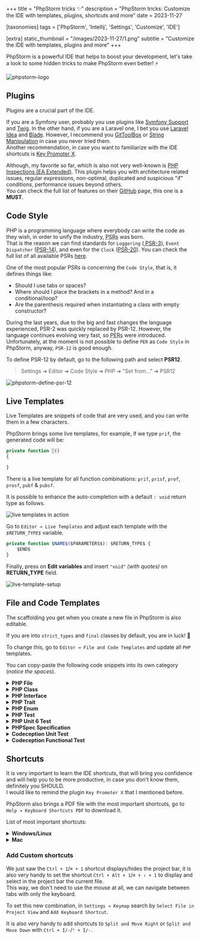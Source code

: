 +++
title = "PhpStorm tricks ✨"
description = "PhpStorm tricks: Customize the IDE with templates, plugins, shortcuts and more"
date = 2023-11-27

[taxonomies]
tags = ['PhpStorm', 'Intellij', 'Settings', 'Customize', 'IDE']

[extra]
static_thumbnail = "/images/2023-11-27/1.png"
subtitle = "Customize the IDE with templates, plugins and more"
+++

PhpStorm is a powerful IDE that helps to boost your development, let's take a look to some hidden tricks to make
PhpStorm even better! ⚡️

![phpstorm-logo](/images/2023-11-27/1.png)

## Plugins

Plugins are a crucial part of the IDE.

If you are a Symfony user, probably you use plugins
like <a href="https://plugins.jetbrains.com/plugin/7219-symfony-support" target="_blank">Symfony Support</a>
and <a href="https://plugins.jetbrains.com/plugin/7303-twig" target="_blank">Twig</a>. In the other hand, if you are a Laravel one, I bet you use <a href="https://plugins.jetbrains.com/plugin/13441-laravel-idea" target="_blank">Laravel Idea</a>
and <a href="https://plugins.jetbrains.com/plugin/7569-blade" target="_blank">Blade</a>.
However, I recommend you <a href="https://plugins.jetbrains.com/plugin/7499-gittoolbox" target="_blank">GitToolBox</a>
or <a href="https://plugins.jetbrains.com/plugin/2162-string-manipulation" target="_blank">String Manipulation</a> in
case you never tried them.<br>
Another recommendation, in case you want to familiarize with the IDE shortcuts
is <a href="https://plugins.jetbrains.com/plugin/9792-key-promoter-x" target="_blank">Key Promoter X</a>.

Although, my favorite so far, which is also not very well-known
is <a href="https://plugins.jetbrains.com/plugin/7622-php-inspections-ea-extended-" target="_blank">PHP Inspections (EA
Extended)</a>. This plugin helps you with architecture related issues, regular expressions, non-optimal, duplicated and
suspicious "if" conditions, performance issues beyond others.<br>
You can check the full list of features on their
<a href="https://github.com/kalessil/phpinspectionsea" target="_blank">GitHub</a> page, this one is a **MUST**.

<div class="separator"></div>

## Code Style

PHP is a programming language where everybody can write the code as they wish, in order to unify the
industry, <span style="text-decoration: underline dotted" title="PHP Standard Recommendation">PSRs</span> was born.<br>
That is the reason we can find standards for `Loggering` (<a href="https://www.php-fig.org/psr/psr-3" target="_blank">
PSR-3</a>), `Event Dispatcher` (<a href="https://www.php-fig.org/psr/psr-14" target="_blank">PSR-14</a>),
and even for the `Clock` (<a href="https://www.php-fig.org/psr/psr-20" target="_blank">PSR-20</a>). You can check the
full list of all available PSRs <a href="https://www.php-fig.org/psr/" target="_blank">here</a>.

One of the most popular PSRs is concerning the `Code Style`, that is, it defines things like:

- Should I use tabs or spaces?
- Where should I place the brackets in a method? And in a conditional/loop?
- Are the parenthesis required when instantiating a class with empty constructor?

During the last years, due to the big and fast changes the language experienced, PSR-2 was quickly replaced by PSR-12.
However, the language continues evolving very fast,
so <span style="text-decoration: underline dotted" title="PHP Evolving Recommendation">PERs</span> were introduced.<br>
Unfortunately, at the moment is not possible to define `PER` as `Code Style` in PhpStorm, anyway, `PSR-12` is good
enough.

To define PSR-12 by default, go to the following path and select **PSR12**.

> Settings ➔ Editor ➔ Code Style ➔ PHP ➔ "Set from..." ➔ PSR12

![phpstorm-define-psr-12](/images/2023-11-27/2.png)

<div class="separator"></div>

## Live Templates

Live Templates are snippets of code that are very used, and you can write them in a few characters.

PhpStorm brings some live templates, for example, if we type `prif`, the generated code will be:

```php source
private function ░()
{

}
```

There is a live template for all function combinations: `prif`, `prisf`, `prof`, `prosf`, `pubf` & `pubsf`.

It is possible to enhance the auto-completion with a default `: void` return type as follows.

<img src="/images/2023-11-27/3.gif" alt="live templates in action">

Go to `Editor ➔ Live Templates` and adjust each template with the _`$RETURN_TYPE$`_ variable.

```javascript
private function $NAME$($PARAMETERS$): $RETURN_TYPE$ {
    $END$
}
```

Finally, press on **Edit variables** and insert `"void"` _(with quotes)_ on **RETURN_TYPE** field.

![live-template-setup](/images/2023-11-27/4.jpeg)

<div class="separator"></div>

## File and Code Templates

The scaffolding you get when you create a new file in PhpStorm is also editable.

If you are into `strict_types` and `final` classes by default, you are in luck! 🎉

To change this, go to `Editor ➔ File and Code Templates` and update all `PHP` templates.

You can copy-paste the following code snippets into its own category  (_notice the spaces_).

<details>
  <summary><span style="cursor: pointer; font-weight: bold">PHP File</span></summary>

```php
<?php
declare(strict_types=1);
#parse("PHP File Header.php")
```

</details>

<details>
  <summary><span style="cursor: pointer; font-weight: bold">PHP Class</span></summary>

```php
<?php
declare(strict_types=1);
#parse("PHP File Header.php")

#if (${NAMESPACE})
namespace ${NAMESPACE};

#end
final class ${NAME} {

}
```

</details>

<details>
  <summary><span style="cursor: pointer; font-weight: bold">PHP Interface</span></summary>

```php
<?php
declare(strict_types=1);
#parse("PHP File Header.php")

#if (${NAMESPACE})
namespace ${NAMESPACE};

#end
interface ${NAME} {

}
```

</details>

<details>
  <summary><span style="cursor: pointer; font-weight: bold">PHP Trait</span></summary>

```php
<?php
declare(strict_types=1);
#parse("PHP File Header.php")

#if (${NAMESPACE})
namespace ${NAMESPACE};

#end
trait ${NAME} {

}
```

</details>

<details>
  <summary><span style="cursor: pointer; font-weight: bold">PHP Enum</span></summary>

```php
<?php
declare(strict_types=1);
#parse("PHP File Header.php")

#if (${NAMESPACE})
namespace ${NAMESPACE};

#end
enum ${NAME}#if (${BACKED_TYPE}) : ${BACKED_TYPE} #end{

}
```

</details>

<details>
  <summary><span style="cursor: pointer; font-weight: bold">PHP Test</span></summary>

```php
<?php
declare(strict_types=1);
#parse("PHP File Header.php")

#if (${NAMESPACE})
namespace ${NAMESPACE};
#end

#if (${TESTED_NAME} && ${NAMESPACE} && !${TESTED_NAMESPACE})
use ${TESTED_NAME};
#elseif (${TESTED_NAME} && ${TESTED_NAMESPACE} && ${NAMESPACE} != ${TESTED_NAMESPACE})
use ${TESTED_NAMESPACE}\\${TESTED_NAME};
#end

final class ${NAME} extends#if(${NAMESPACE}) \PHPUnit_Framework_TestCase #else PHPUnit_Framework_TestCase #end{

}
```

</details>

<details>
  <summary><span style="cursor: pointer; font-weight: bold">PHP Unit 6 Test</span></summary>

```php
<?php
declare(strict_types=1);
#parse("PHP File Header.php")

#if (${NAMESPACE})
namespace ${NAMESPACE};
#end

#if (${TESTED_NAME} && ${NAMESPACE} && !${TESTED_NAMESPACE})
use ${TESTED_NAME};
#elseif (${TESTED_NAME} && ${TESTED_NAMESPACE} && ${NAMESPACE} != ${TESTED_NAMESPACE})
use ${TESTED_NAMESPACE}\\${TESTED_NAME};
#end
use PHPUnit\Framework\TestCase;

final class ${NAME} extends TestCase {

}
```

</details>

<details>
  <summary><span style="cursor: pointer; font-weight: bold">PHPSpec Specification</span></summary>

```php
<?php
declare(strict_types=1);
#parse("PHP File Header.php")

#if (${NAMESPACE})
namespace ${NAMESPACE};
#end

#if (${TESTED_NAME} && ${NAMESPACE} && !${TESTED_NAMESPACE})
use ${TESTED_NAME};
#elseif (${TESTED_NAME} && ${TESTED_NAMESPACE} && ${NAMESPACE} != ${TESTED_NAMESPACE})
use ${TESTED_NAMESPACE}\\${TESTED_NAME};
#end
use PhpSpec\ObjectBehavior;

final class ${NAME} extends ObjectBehavior {

}
```

</details>

<details>
  <summary><span style="cursor: pointer; font-weight: bold">Codeception Unit Test</span></summary>

```php
<?php
declare(strict_types=1);
#parse("PHP File Header.php")

#if (${NAMESPACE})
namespace ${NAMESPACE};

#end
#if (${TESTED_NAME} && ${NAMESPACE} && !${TESTED_NAMESPACE})
use ${TESTED_NAME};
#elseif (${TESTED_NAME} && ${TESTED_NAMESPACE} && ${NAMESPACE} != ${TESTED_NAMESPACE})
use ${TESTED_NAMESPACE}\\${TESTED_NAME};
#end

final class ${NAME} extends \Codeception\Test\Unit {

}
```

</details>

<details>
  <summary><span style="cursor: pointer; font-weight: bold">Codeception Functional Test</span></summary>

```php
<?php
declare(strict_types=1);
#parse("PHP File Header.php")

#if (${NAMESPACE})
namespace ${NAMESPACE};

#end
#if (${TESTED_NAME} && ${NAMESPACE} && !${TESTED_NAMESPACE})
use ${TESTED_NAME};
#elseif (${TESTED_NAME} && ${TESTED_NAMESPACE} && ${NAMESPACE} != ${TESTED_NAMESPACE})
use ${TESTED_NAMESPACE}\\${TESTED_NAME};
#end

final class ${NAME} {

}
```

</details>

<div class="separator"></div>

## Shortcuts

It is very important to learn the IDE shortcuts, that will bring you confidence and will help you to be more productive,
in case you don't know them, definitely you SHOULD.<br>
I would like to remind the plugin `Key Promoter X` that I mentioned before.

PhpStorm also brings a PDF file with the most important shortcuts, go to `Help ➔ Keyboard Shortcuts PDF` to download it.

List of most important shortcuts:

<details>
  <summary><span style="cursor: pointer; font-weight: bold">Windows/Linux</span></summary>

- `Ctrl + Shift + S` = Open Settings
- `Alt + 1` = Display/hide _Project_ bar
- `Alt (twice)` = Search in the whole project (class names, files, symbols, actions...)
- `Ctrl + N` = Search by class name (similar to `Alt (twice)` but only for class names)
- `Alt + →/←` = Move to left/right tab
- `Ctrl + G` = Go to line X:Y
- `Ctrl + B` = Navigate in/out (similar to `Ctrl + Click`)
- `Ctrl + Y` = Delete current line
- `Ctrl + C/V (without selection)` = Copy/Paste full line
- `Ctrl + Shift + V` = Paste with history
- `Ctrl + E` = Display recent files
- `Ctrl + Shift + E` = Display last 3 recent files
- `Ctrl + Shift + F` = Find in path (search words in the whole project)
- `Ctrl + Shift + L` = Reformat Code
- `Ctrl + Shift + ↑/↓` = Moves the current code block
- `Ctrl + Shift + M` = Go to start/end of current brackets
- `Ctrl + Shift + T` = Open test from specific class (and vice-versa)
- `Shift + Alt + Click` = Multiple cursor
- `Ctrl (twice keeping it pushed) + arrows` = Multiple cursor from adjacent lines
- `Ctrl + W` = Select gradually
- `Alt + J` = Select next occurrence similar to current one
- `Ctrl + Alt + F/M/C/V/P` = Refactor Function/Method/Constant/Variable/Parameter
- `Ctrl + Alt + N` = Inline refactor
- `Ctrl + Insert` = Contextual menu to override methods, generate getters, setters...
- `Ctrl + Shift + F10`: Run the scope where the caret is
- `Ctrl + Alt + Enter` = Jump to next line (adds ";" automatically if needed)

</details>

<details>
  <summary><span style="cursor: pointer; font-weight: bold">Mac</span></summary>

- `⌘ + ,` = Open Settings
- `⌘ + 1` = Display/hide project bar
- `⇧ (twice)` = Search in the whole project (class names, files, symbols, actions...)
- `⌘ + O` = Search by class name (similar to `⇧ (twice)` but only for class names)
- `⌃ + →/←` = Move to left/right tab
- `⌘ + L` = Go to line X:Y
- `⌘ + B` = Navigate in/out (similar to `Ctrl + Click`)
- `⌘ + ⌫` = Delete current line
- `⌘ + C/V (without selection)` = Copy/Paste full line
- `⌘ + ⇧ + V` = Paste with history
- `⌘ + E` = Display recent files
- `⌘ + ⇧ + E` = Display last 3 recent files
- `⌘ + ⇧ + F` = Find in path (search words in the whole project)
- `⌥ + ⌘ + L` = Reformat Code
- `⌘ + ⇧ + ↑/↓` = Moves the current code block
- `⌘ + ⇧ + T` = Open test from specific class (and vice-versa)
- `⌥ + ⌘ + ⇧ + Click` or = Multiple cursor
- `⌘ (twice keeping it pushed) + arrows` = Multiple cursor from adjacent lines
- `⌥ + ↑` = Select gradually
- `⌥ + ⌘ + F/M/C/V/P` = Refactor Function/Method/Constant/Variable/Parameter
- `⌥ + ⌘ + N` = Inline refactor
- `⌘ + N` = Contextual menu to override methods, generate getters, setters...
- `⇧ + ⌃ + R` = Run the scope where the caret is
- `⌘ + ⇧ + Enter` = Jump to next line (adds ";" automatically if needed)

> In case the shortcut `⌃ + →/←` changes between Desktops in Mac, you can disable it
> in `Settings ➔ Keyboard ➔ Keyboard Shortcuts... ➔ Mission Control`.

</details>

### Add Custom shortcuts

We just saw the `Ctrl + 1`/`⌘ + 1` shortcut displays/hides the project bar, it is also very handy to set
the shortcut `Ctrl + Alt + 1`/`⌘ + ⇧ + 1` to display and select in the project bar the current file.<br>
This way, we don't need to use the mouse at all, we can navigate between tabs with only the keyboard.

To set this new combination, in `Settings ➔ Keymap` search by `Select File in Project View` and `Add Keyboard Shortcut`.

It is also very handy to add shortcuts to `Split and Move Right` or `Split and Move Down` with `Ctrl + I/-`/`⌃ + I/-`.
